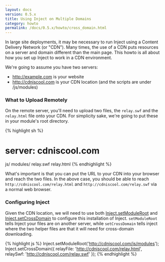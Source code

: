 ```yaml
---
layout: docs
version: 0.5.x
title: Using Inject on Multiple Domains
category: howto
permalink: /docs/0.5.x/howto/cross_domain.html
---
```


In large site deployments, it may be necessary to run Inject using a Content Delivery Network (or "CDN"). Many times, the use of a CDN puts resources on a server and domain different than the main page. This howto is all about how you set up Inject to work in a CDN environment.

We're going to assume you have two servers:

* http://example.com is your website
* http://cdniscool.com is your CDN location (and the scripts are under /js/modules)

### What to Upload Remotely

On the remote server, you'll need to upload two files, the `relay.swf` and the `relay.html` file onto your CDN. For simplicity sake, we're going to put these in your module's root directory.

{% highlight sh %}
# server: cdniscool.com
js/
  modules/
relay.swf
relay.html
{% endhighlight %}

What's important is that you can put the URL to your CDN into your browser and reach the two files. In the above case, you should be able to reach `http://cdniscool.com/relay.html` and `http://cdniscool.com/relay.swf` via a normal web browser.

### Configuring Inject

Given the CDN location, we will need to use both [Inject.setModuleRoot](/docs/0.5.x/api/inject.setmoduleroot.html) and [Inject.setCrossDomain](/docs/0.5.x/api/inject.setcrossdomain.html) to configure this installation of Inject. `setModuleRoot` tells Inject your files are on another server, while `setCrossDomain` tells inject where the two helper files are that it will need for cross-domain downloading.

{% highlight js %}
Inject.setModuleRoot('http://cdniscool.com/js/modules');
Inject.setCrossDomain({
  relayFile: 'http://cdniscool.com/relay.html',
  relaySwf:  'http://cdniscool.com/relay.swf'
});
{% endhighlight %}

